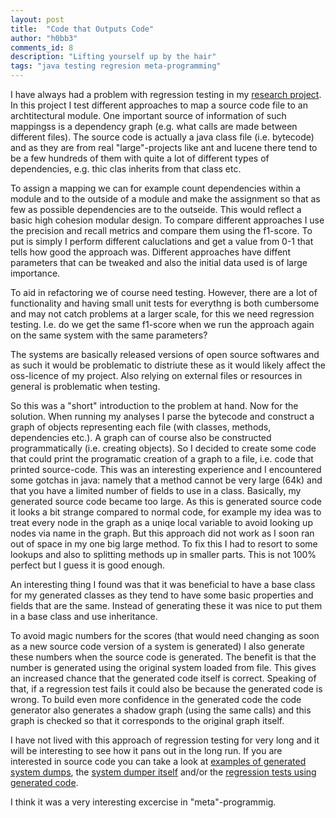 ```yaml
---
layout: post
title:  "Code that Outputs Code"
author: "h0bb3"
comments_id: 8
description: "Lifting yourself up by the hair"
tags: "java testing regresion meta-programming"
---
```

I have always had a problem with regression testing in my [research project](https://tobias-dv-lnu.github.io/s4rdm3x/). In this project I test different approaches to map a source code file to an archtitectural module. One important source of information of such mappingss is a dependency graph (e.g. what calls are made between different files). The source code is actually a java class file (i.e. bytecode) and as they are from real "large"-projects like ant and lucene there tend to be a few hundreds of them with quite a lot of different types of dependencies, e.g. thic clas inherits from that class etc.

To assign a mapping we can for example count dependencies within a module and to the outside of a module and make the assignment so that as few as possible dependencies are to the outseide. This would reflect a basic high cohesion modular design. To compare different approaches I use the precision and recall metrics and compare them using the f1-score. To put is simply I perform different caluclations and get a value from 0-1 that tells how good the approach was. Different approaches have diffent parameters that can be tweaked and also the initial data used is of large importance.

To aid in refactoring we of course need testing. However, there are a lot of functionality and having small unit tests for everythng is both cumbersome and may not catch problems at a larger scale, for this we need regression testing. I.e. do we get the same f1-score when we run the approach again on the same system with the same parameters?

The systems are basically released versions of open source softwares and as such it would be problematic to distriute these as it would likely affect the oss-licence of my project. Also relying on external files or resources in general is problematic when testing.

So this was a "short" introduction to the problem at hand. Now for the solution. When running my analyses I parse the bytecode and construct a graph of objects representing each file (with classes, methods, dependencies etc.). A graph can of course also be constructed programmatically (i.e. creating objects). So I decided to create some code that could print the programatic creation of a graph to a file, i.e. code that printed source-code. This was an interesting experience and I encountered some gotchas in java: namely that a method cannot be very large (64k) and that you have a limited number of fields to use in a class. Basically, my generated source code became too large. As this is generated source code it looks a bit strange compared to normal code, for example my idea was to treat every node in the graph as a uniqe local variable to avoid looking up nodes via name in the graph. But this approach did not work as I soon ran out of space in my one big large method. To fix this I had to resort to some lookups and also to splitting methods up in smaller parts. This is not 100% perfect but I guess it is good enough.

An interesting thing I found was that it was beneficial to have a base class for my generated classes as they tend to have some basic properties and fields that are the same. Instead of generating these it was nice to put them in a base class and use inheritance.

To avoid magic numbers for the scores (that would need changing as soon as a new source code version of a system is generated) I also generate these numbers when the source code is generated. The benefit is that the number is generated using the original system loaded from file. This gives an increased chance that the generated code itself is correct. Speaking of that, if a regression test fails it could also be because the generated code is wrong. To build even more confidence in the generated code the code generator also generates a shadow graph (using the same calls) and this graph is checked so that it corresponds to the original graph itself.

I have not lived with this approach of regression testing for very long and it will be interesting to see how it pans out in the long run. If you are interested in source code you can take a look at [examples of generated system dumps](https://github.com/tobias-dv-lnu/s4rdm3x/tree/dev_regressiontests/src/test/java/se/lnu/siq/s4rdm3x/experiments/regression/dumps), the [system dumper itself](https://github.com/tobias-dv-lnu/s4rdm3x/blob/dev_regressiontests/src/test/java/se/lnu/siq/s4rdm3x/experiments/regression/System2JavaDumper.java) and/or the [regression tests using generated code](https://github.com/tobias-dv-lnu/s4rdm3x/blob/dev_regressiontests/src/test/java/se/lnu/siq/s4rdm3x/experiments/regression/RegressionTests.java). 

I think it was a very interesting excercise in "meta"-programmig.
